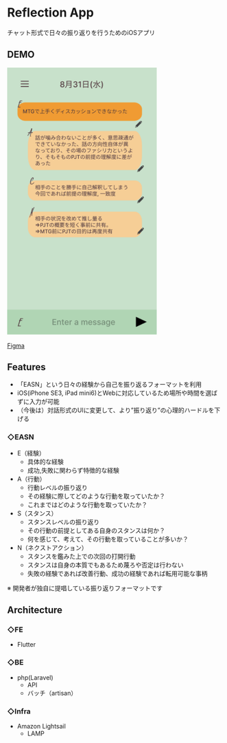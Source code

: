 # Reflection App
チャット形式で日々の振り返りを行うためのiOSアプリ

## DEMO
<img src="ui.png" width="350px">

[Figma](https://www.figma.com/file/Hoqn0h6B3zDAGtcRuOfQGm/YWTReview?node-id=0%3A1)

## Features
* 「EASN」という日々の経験から自己を振り返るフォーマットを利用
* iOS(iPhone SE3, iPad mini6)とWebに対応しているため場所や時間を選ばずに入力が可能
* （今後は）対話形式のUIに変更して、より”振り返り”の心理的ハードルを下げる

### ◇EASN
* E（経験）
    * 具体的な経験
    * 成功,失敗に関わらず特徴的な経験
* A（行動）
    * 行動レベルの振り返り
    * その経験に際してどのような行動を取っていたか？
    * これまではどのような行動を取っていたか？
* S（スタンス）
    * スタンスレベルの振り返り
    * その行動の前提としてある自身のスタンスは何か？
    * 何を感じて、考えて、その行動を取っていることが多いか？
* N（ネクストアクション）
    * スタンスを鑑みた上での次回の打開行動
    * スタンスは自身の本質でもあるため蔑ろや否定は行わない
    * 失敗の経験であれば改善行動、成功の経験であれば転用可能な事柄

※ 開発者が独自に提唱している振り返りフォーマットです

## Architecture
### ◇FE
* Flutter
### ◇BE
* php(Laravel)
    * API
    * バッチ（artisan）
### ◇Infra
* Amazon Lightsail
    * LAMP
